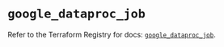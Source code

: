 # `google_dataproc_job`

Refer to the Terraform Registry for docs: [`google_dataproc_job`](https://registry.terraform.io/providers/hashicorp/google/6.47.0/docs/resources/dataproc_job).
